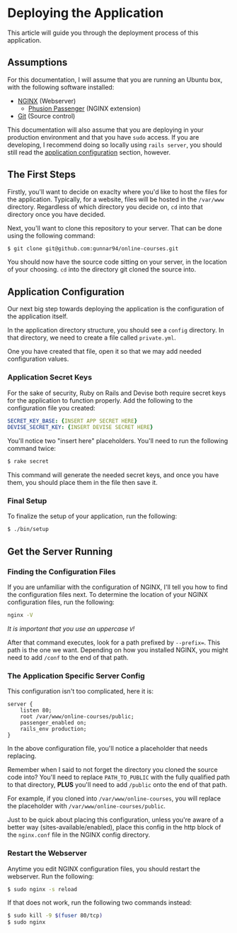 # Deploying the Application

This article will guide you through the deployment process of this application.

## Assumptions

For this documentation, I will assume that you are running an Ubuntu box, with the following software installed:

- [NGINX](http://nginx.org) (Webserver)
  - [Phusion Passenger](https://www.phusionpassenger.com) (NGINX extension)
- [Git](http://git-scm.org) (Source control)

This documentation will also assume that you are deploying in your production environment and that you have `sudo` access. If you are developing, I recommend doing so locally using `rails server`, you should still read the [application configuration](#application-configuration) section, however.

## The First Steps

Firstly, you'll want to decide on exaclty where you'd like to host the files for the application. Typically, for a website, files will be hosted in the `/var/www` directory. Regardless of which directory you decide on, `cd` into that directory once you have decided.

Next, you'll want to clone this repository to your server. That can be done using the following command:

```bash
$ git clone git@github.com:gunnar94/online-courses.git
```

You should now have the source code sitting on your server, in the location of your choosing. `cd` into the directory git cloned the source into.

## Application Configuration

Our next big step towards deploying the application is the configuration of the application itself.

In the application directory structure, you should see a `config` directory. In that directory, we need to create a file called `private.yml`.

One you have created that file, open it so that we may add needed configuration values.

### Application Secret Keys

For the sake of security, Ruby on Rails and Devise both require secret keys for the application to function properly. Add the following to the configuration file you created:

```yml
SECRET_KEY_BASE: {INSERT APP SECRET HERE}
DEVISE_SECRET_KEY: {INSERT DEVISE SECRET HERE}
```

You'll notice two "insert here" placeholders. You'll need to run the following command twice:

```bash
$ rake secret
```

This command will generate the needed secret keys, and once you have them, you should place them in the file then save it.

### Final Setup

To finalize the setup of your application, run the following:

```bash
$ ./bin/setup
```

## Get the Server Running

### Finding the Configuration Files

If you are unfamiliar with the configuration of NGINX, I'll tell you how to find the configuration files next. To determine the location of your NGINX configuration files, run the following:

```bash
nginx -V
```

*It is important that you use an uppercase `V`!*

After that command executes, look for a path prefixed by `--prefix=`. This path is the one we want. Depending on how you installed NGINX, you might need to add `/conf` to the end of that path.

### The Application Specific Server Config

This configuration isn't too complicated, here it is:

```nginx
server {
    listen 80;
    root /var/www/online-courses/public;
    passenger_enabled on;
    rails_env production;
}
```

In the above configuration file, you'll notice a placeholder that needs replacing.

Remember when I said to not forget the directory you cloned the source code into? You'll need to replace `PATH_TO_PUBLIC` with the fully qualified path to that directory, **PLUS** you'll need to add `/public` onto the end of that path.

For example, if you cloned into `/var/www/online-courses`, you will replace the placeholder with `/var/www/online-courses/public`.

Just to be quick about placing this configuration, unless you're aware of a better way (sites-available/enabled), place this config in the http block of the `nginx.conf` file in the NGINX config directory.

### Restart the Webserver

Anytime you edit NGINX configuration files, you should restart the webserver. Run the following:

```bash
$ sudo nginx -s reload
```

If that does not work, run the following two commands instead:

```bash
$ sudo kill -9 $(fuser 80/tcp)
$ sudo nginx
```